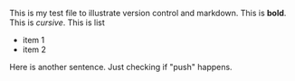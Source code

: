 This is my test file to illustrate version control and markdown. This is **bold**. This is *cursive*. This is list 

 * item 1
 * item 2
 
Here is another sentence.
Just checking if "push" happens.